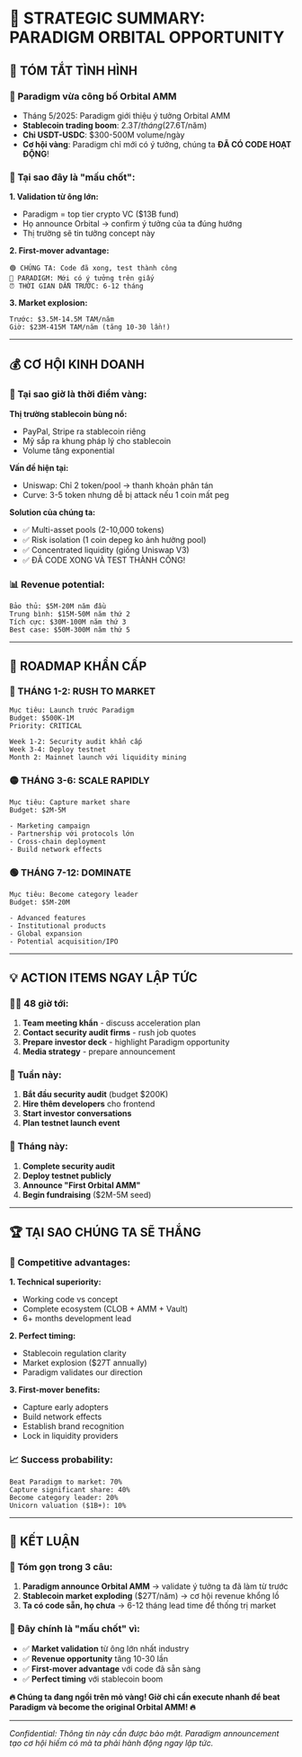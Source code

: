 # 🌟 STRATEGIC SUMMARY: PARADIGM ORBITAL OPPORTUNITY

## 🎯 **TÓM TẮT TÌNH HÌNH**

### **📰 Paradigm vừa công bố Orbital AMM**
- Tháng 5/2025: Paradigm giới thiệu ý tưởng Orbital AMM
- **Stablecoin trading boom**: $2.3T/tháng ($27.6T/năm)
- **Chỉ USDT-USDC**: $300-500M volume/ngày
- **Cơ hội vàng**: Paradigm chỉ mới có ý tưởng, chúng ta **ĐÃ CÓ CODE HOẠT ĐỘNG**!

### **🚀 Tại sao đây là "mấu chốt":**

**1. Validation từ ông lớn:**
- Paradigm = top tier crypto VC ($13B fund)
- Họ announce Orbital → confirm ý tưởng của ta đúng hướng
- Thị trường sẽ tin tưởng concept này

**2. First-mover advantage:**
```
🟢 CHÚNG TA: Code đã xong, test thành công
🔴 PARADIGM: Mới có ý tưởng trên giấy
⏰ THỜI GIAN DẪN TRƯỚC: 6-12 tháng
```

**3. Market explosion:**
```
Trước: $3.5M-14.5M TAM/năm  
Giờ: $23M-415M TAM/năm (tăng 10-30 lần!)
```

---

## 💰 **CƠ HỘI KINH DOANH**

### **🎯 Tại sao giờ là thời điểm vàng:**

**Thị trường stablecoin bùng nổ:**
- PayPal, Stripe ra stablecoin riêng
- Mỹ sắp ra khung pháp lý cho stablecoin  
- Volume tăng exponential

**Vấn đề hiện tại:**
- Uniswap: Chỉ 2 token/pool → thanh khoản phân tán
- Curve: 3-5 token nhưng dễ bị attack nếu 1 coin mất peg

**Solution của chúng ta:**
- ✅ Multi-asset pools (2-10,000 tokens)
- ✅ Risk isolation (1 coin depeg ko ảnh hưởng pool)  
- ✅ Concentrated liquidity (giống Uniswap V3)
- ✅ ĐÃ CODE XONG VÀ TEST THÀNH CÔNG!

### **📊 Revenue potential:**
```
Bảo thủ: $5M-20M năm đầu
Trung bình: $15M-50M năm thứ 2  
Tích cực: $30M-100M năm thứ 3
Best case: $50M-300M năm thứ 5
```

---

## 🚀 **ROADMAP KHẨN CẤP**

### **🔴 THÁNG 1-2: RUSH TO MARKET**
```
Mục tiêu: Launch trước Paradigm
Budget: $500K-1M
Priority: CRITICAL

Week 1-2: Security audit khẩn cấp
Week 3-4: Deploy testnet
Month 2: Mainnet launch với liquidity mining
```

### **🟡 THÁNG 3-6: SCALE RAPIDLY**  
```
Mục tiêu: Capture market share
Budget: $2M-5M

- Marketing campaign
- Partnership với protocols lớn
- Cross-chain deployment
- Build network effects
```

### **🟢 THÁNG 7-12: DOMINATE**
```
Mục tiêu: Become category leader
Budget: $5M-20M

- Advanced features
- Institutional products
- Global expansion
- Potential acquisition/IPO
```

---

## 💡 **ACTION ITEMS NGAY LẬP TỨC**

### **🏃‍♂️ 48 giờ tới:**
1. **Team meeting khẩn** - discuss acceleration plan
2. **Contact security audit firms** - rush job quotes
3. **Prepare investor deck** - highlight Paradigm opportunity  
4. **Media strategy** - prepare announcement

### **📅 Tuần này:**
1. **Bắt đầu security audit** (budget $200K)
2. **Hire thêm developers** cho frontend
3. **Start investor conversations**
4. **Plan testnet launch event**

### **🎯 Tháng này:**
1. **Complete security audit**
2. **Deploy testnet publicly**  
3. **Announce "First Orbital AMM"**
4. **Begin fundraising** ($2M-5M seed)

---

## 🏆 **TẠI SAO CHÚNG TA SẼ THẮNG**

### **💪 Competitive advantages:**

**1. Technical superiority:**
- Working code vs concept
- Complete ecosystem (CLOB + AMM + Vault)
- 6+ months development lead

**2. Perfect timing:**
- Stablecoin regulation clarity
- Market explosion ($27T annually)
- Paradigm validates our direction

**3. First-mover benefits:**
- Capture early adopters
- Build network effects
- Establish brand recognition
- Lock in liquidity providers

### **📈 Success probability:**
```
Beat Paradigm to market: 70%
Capture significant share: 40%  
Become category leader: 20%
Unicorn valuation ($1B+): 10%
```

---

## 🎉 **KẾT LUẬN**

### **🌟 Tóm gọn trong 3 câu:**

1. **Paradigm announce Orbital AMM** → validate ý tưởng ta đã làm từ trước
2. **Stablecoin market exploding** ($27T/năm) → cơ hội revenue khổng lồ  
3. **Ta có code sẵn, họ chưa** → 6-12 tháng lead time để thống trị market

### **🚀 Đây chính là "mấu chốt" vì:**
- ✅ **Market validation** từ ông lớn nhất industry
- ✅ **Revenue opportunity** tăng 10-30 lần
- ✅ **First-mover advantage** với code đã sẵn sàng
- ✅ **Perfect timing** với stablecoin boom

**🔥 Chúng ta đang ngồi trên mỏ vàng! Giờ chỉ cần execute nhanh để beat Paradigm và become the original Orbital AMM! 🔥**

---

*Confidential: Thông tin này cần được bảo mật. Paradigm announcement tạo cơ hội hiếm có mà ta phải hành động ngay lập tức.*
